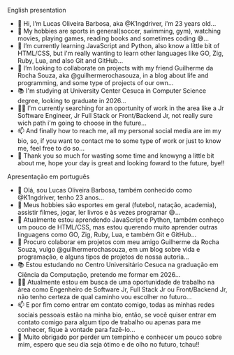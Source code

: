 English presentation
- 👋 Hi, I’m Lucas Oliveira Barbosa, aka @K1ngdriver, i'm 23 years old...
- 👀 My hobbies are sports in general(soccer, swimming, gym), watching movies, playing games, reading books and sometimes coding 😅...
- 🌱 I’m currently learning JavaScript and Python, also know a little bit of HTML/CSS, but i'm really wanting to learn other languages like GO, Zig, Ruby, Lua, and also Git and GitHub...
- 💞️ I’m looking to collaborate on projects with my friend Guilherme da Rocha Souza, aka @guilhermerochasouza, in a blog about life and programming, and some type of projects of our own...
- 📚 I'm studying at University Center Cesuca in Computer Science degree, looking to graduate in 2026...
- 🧑‍💻 I'm currently searching for an oportunity of work in the area like a Jr Software Engineer, Jr Full Stack or Front/Backend Jr, not really sure wich path i'm going to choose in the future...
- 📫 And finally how to reach me, all my personal social media are im my bio, so, if you want to contact me to some type of work or just to know me, feel free to do so...
- 🤙 Thank you so much for wasting some time and knowyng a little bit about me, hope your day is great and looking foward to the future, bye!!



Apresentação em português
- 👋 Olá, sou Lucas Oliveira Barbosa, também conhecido como @K1ngdriver, tenho 23 anos...
- 👀 Meus hobbies são esportes em geral (futebol, natação, academia), assistir filmes, jogar, ler livros e às vezes programar 😅...
- 🌱 Atualmente estou aprendendo JavaScript e Python, também conheço um pouco de HTML/CSS, mas estou querendo muito aprender outras linguagens como GO, Zig, Ruby, Lua, e também Git e GitHub...
- 💞️ Procuro colaborar em projetos com meu amigo Guilherme da Rocha Souza, vulgo @guilhermerochasouza, em um blog sobre vida e programação, e alguns tipos de projetos de nossa autoria...
- 📚 Estou estudando no Centro Universitário Cesuca na graduação em Ciência da Computação, pretendo me formar em 2026...
- 🧑‍💻 Atualmente estou em busca de uma oportunidade de trabalho na área como Engenheiro de Software Jr, Full Stack Jr ou Front/Backend Jr, não tenho certeza de qual caminho vou escolher no futuro...
- 📫 E por fim como entrar em contato comigo, todas as minhas redes sociais pessoais estão na minha bio, então, se você quiser entrar em contato comigo para algum tipo de trabalho ou apenas para me conhecer, fique à vontade para fazê-lo...
- 🤙 Muito obrigado por perder um tempinho e conhecer um pouco sobre mim, espero que seu dia seja ótimo e de olho no futuro, tchau!!

<!---
K1ngdriver/K1ngdriver is a ✨ special ✨ repository because its `README.md` (this file) appears on your GitHub profile.
You can click the Preview link to take a look at your changes.
--->
